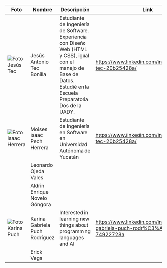 | Foto | Nombre | Descripción | Link
|--------------|--------------|--------------|--------------|
| ![Foto Jesús Tec](https://media.licdn.com/dms/image/D4E03AQEwPztfoFwvgg/profile-displayphoto-shrink_400_400/0/1693261076792?e=1700697600&v=beta&t=nexD0Tq3pEMJQBr_6u1TIDlJ-dTG9TB6LUgr1Ma5Pfo)     | Jesús Antonio Tec Bonilla |   Estudiante de Ingeniería de Software. Experiencia con Diseño Web (HTML y CSS), igual con el manejo de Base de Datos. Estudié en la Escuela Preparatoria Dos de la UADY.  |  https://www.linkedin.com/in/jes%C3%BAs-tec-20b25428a/ |
| ![Foto Isaac Herrera](https://github.com/Isaaacccccc/Link1/assets/71403506/8da4111b-8963-4ff3-a026-c2eb0c22b04f) | Moises Isaac Pech Herrera   | Estudiante de Ingeniería en Software en Universidad Autónoma de Yucatán    | https://www.linkedin.com/in/jes%C3%BAs-tec-20b25428a/   |
|     | Leonardo Ojeda Vales   |    |    |
|     | Aldrin Enrique Novelo Góngora    |     |    |
| ![Foto Karina Puch](https://media.licdn.com/dms/image/D4E03AQH3hgXUfsxGhA/profile-displayphoto-shrink_800_800/0/1693244625443?e=1700697600&v=beta&t=8Uyv2fsLDIqDlRTrkAcUY2YACQZMYHJQ4E_fFXiW--k) | Karina Gabriela Puch Rodríguez   |   Interested in learning new things about programming languages and AI  |  https://www.linkedin.com/in/karina-gabriela-puch-rodr%C3%ADguez-74922728a   |
|    | Erick Vega   |    |    |